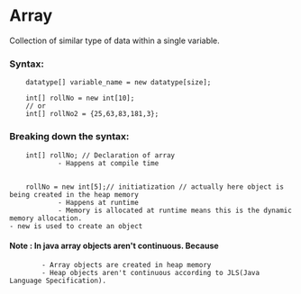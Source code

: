 # Array

Collection of similar type of data within a single variable.

### Syntax: 

        datatype[] variable_name = new datatype[size];

        int[] rollNo = new int[10]; 
        // or 
        int[] rollNo2 = {25,63,83,181,3};
### Breaking down the syntax: 

        int[] rollNo; // Declaration of array
                - Happens at compile time


        rollNo = new int[5];// initiatization // actually here object is being created in the heap memory
                - Happens at runtime
                - Memory is allocated at runtime means this is the dynamic memory allocation.
    - new is used to create an object

#### Note : In java array objects aren't continuous. Because
            - Array objects are created in heap memory
            - Heap objects aren't continuous according to JLS(Java Language Specification). 


